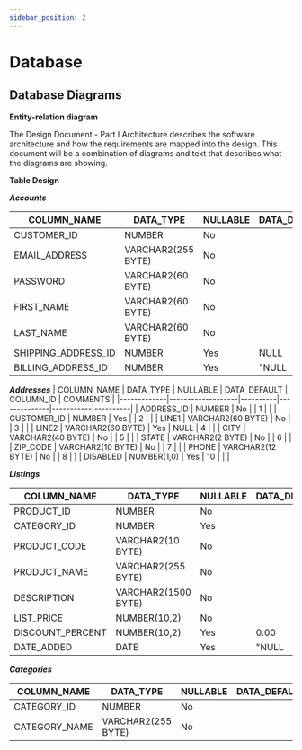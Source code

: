 ```yaml
---
sidebar_position: 2
---
```

# Database 

## Database Diagrams

**Entity-relation diagram**

The Design Document - Part I Architecture describes the software architecture and how the requirements are mapped into the design. This document will be a combination of diagrams and text that describes what the diagrams are showing.

**Table Design**

***Accounts***

| COLUMN_NAME         | DATA_TYPE          | NULLABLE | DATA_DEFAULT | COLUMN_ID | COMMENTS |
|---------------------|--------------------|----------|--------------|-----------|----------|
| CUSTOMER_ID         | NUMBER             | No       |              | 1         |          |
| EMAIL_ADDRESS       | VARCHAR2(255 BYTE) | No       |              | 2         |          |
| PASSWORD            | VARCHAR2(60 BYTE)  | No       |              | 3         |          |
| FIRST_NAME          | VARCHAR2(60 BYTE)  | No       |              | 4         |          |
| LAST_NAME           | VARCHAR2(60 BYTE)  | No       |              | 5         |          |
| SHIPPING_ADDRESS_ID | NUMBER             | Yes      | NULL         | 6         |          |
| BILLING_ADDRESS_ID  | NUMBER             | Yes      | "NULL        |           |          |


***Addresses***
| COLUMN_NAME | DATA_TYPE         | NULLABLE | DATA_DEFAULT | COLUMN_ID | COMMENTS |
|-------------|-------------------|----------|--------------|-----------|----------|
| ADDRESS_ID  | NUMBER            | No       |              | 1         |          |
| CUSTOMER_ID | NUMBER            | Yes      |              | 2         |          |
| LINE1       | VARCHAR2(60 BYTE) | No       |              | 3         |          |
| LINE2       | VARCHAR2(60 BYTE) | Yes      | NULL         | 4         |          |
| CITY        | VARCHAR2(40 BYTE) | No       |              | 5         |          |
| STATE       | VARCHAR2(2 BYTE)  | No       |              | 6         |          |
| ZIP_CODE    | VARCHAR2(10 BYTE) | No       |              | 7         |          |
| PHONE       | VARCHAR2(12 BYTE) | No       |              | 8         |          |
| DISABLED    | NUMBER(1,0)       | Yes      | "0           |           |          |

***Listings***

| COLUMN_NAME      | DATA_TYPE           | NULLABLE | DATA_DEFAULT | COLUMN_ID | COMMENTS |
|------------------|---------------------|----------|--------------|-----------|----------|
| PRODUCT_ID       | NUMBER              | No       |              | 1         |          |
| CATEGORY_ID      | NUMBER              | Yes      |              | 2         |          |
| PRODUCT_CODE     | VARCHAR2(10 BYTE)   | No       |              | 3         |          |
| PRODUCT_NAME     | VARCHAR2(255 BYTE)  | No       |              | 4         |          |
| DESCRIPTION      | VARCHAR2(1500 BYTE) | No       |              | 5         |          |
| LIST_PRICE       | NUMBER(10,2)        | No       |              | 6         |          |
| DISCOUNT_PERCENT | NUMBER(10,2)        | Yes      | 0.00         | 7         |          |
| DATE_ADDED       | DATE                | Yes      | "NULL        |           |          |

***Categories***

| COLUMN_NAME   | DATA_TYPE          | NULLABLE | DATA_DEFAULT | COLUMN_ID | COMMENTS |
|---------------|--------------------|----------|--------------|-----------|----------|
| CATEGORY_ID   | NUMBER             | No       |              | 1         |          |
| CATEGORY_NAME | VARCHAR2(255 BYTE) | No       |              | 2         |          |

